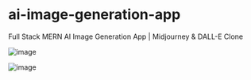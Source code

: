 # ai-image-generation-app
Full Stack MERN AI Image Generation App | Midjourney &amp; DALL-E Clone


![image](https://user-images.githubusercontent.com/67610407/218273097-b63ee3df-adf7-4841-95c7-8f36807cd0af.png)


![image](https://user-images.githubusercontent.com/67610407/218273213-06b12a60-ea9b-47d0-bf37-306254173817.png)

